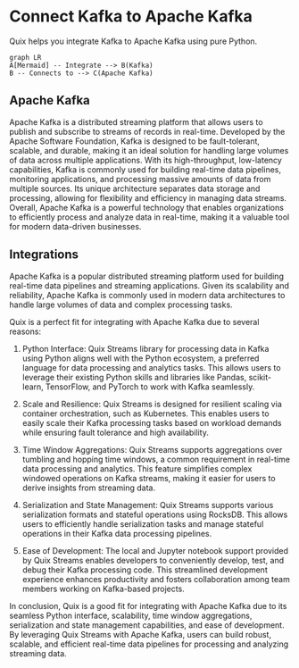 # Connect Kafka to Apache Kafka

Quix helps you integrate Kafka to Apache Kafka using pure Python.

```mermaid
graph LR
A[Mermaid] -- Integrate --> B(Kafka)
B -- Connects to --> C(Apache Kafka)
```

## Apache Kafka

Apache Kafka is a distributed streaming platform that allows users to publish and subscribe to streams of records in real-time. Developed by the Apache Software Foundation, Kafka is designed to be fault-tolerant, scalable, and durable, making it an ideal solution for handling large volumes of data across multiple applications. With its high-throughput, low-latency capabilities, Kafka is commonly used for building real-time data pipelines, monitoring applications, and processing massive amounts of data from multiple sources. Its unique architecture separates data storage and processing, allowing for flexibility and efficiency in managing data streams. Overall, Apache Kafka is a powerful technology that enables organizations to efficiently process and analyze data in real-time, making it a valuable tool for modern data-driven businesses.

## Integrations

Apache Kafka is a popular distributed streaming platform used for building real-time data pipelines and streaming applications. Given its scalability and reliability, Apache Kafka is commonly used in modern data architectures to handle large volumes of data and complex processing tasks. 

Quix is a perfect fit for integrating with Apache Kafka due to several reasons:

1. Python Interface: Quix Streams library for processing data in Kafka using Python aligns well with the Python ecosystem, a preferred language for data processing and analytics tasks. This allows users to leverage their existing Python skills and libraries like Pandas, scikit-learn, TensorFlow, and PyTorch to work with Kafka seamlessly.

2. Scale and Resilience: Quix Streams is designed for resilient scaling via container orchestration, such as Kubernetes. This enables users to easily scale their Kafka processing tasks based on workload demands while ensuring fault tolerance and high availability.

3. Time Window Aggregations: Quix Streams supports aggregations over tumbling and hopping time windows, a common requirement in real-time data processing and analytics. This feature simplifies complex windowed operations on Kafka streams, making it easier for users to derive insights from streaming data.

4. Serialization and State Management: Quix Streams supports various serialization formats and stateful operations using RocksDB. This allows users to efficiently handle serialization tasks and manage stateful operations in their Kafka data processing pipelines.

5. Ease of Development: The local and Jupyter notebook support provided by Quix Streams enables developers to conveniently develop, test, and debug their Kafka processing code. This streamlined development experience enhances productivity and fosters collaboration among team members working on Kafka-based projects.

In conclusion, Quix is a good fit for integrating with Apache Kafka due to its seamless Python interface, scalability, time window aggregations, serialization and state management capabilities, and ease of development. By leveraging Quix Streams with Apache Kafka, users can build robust, scalable, and efficient real-time data pipelines for processing and analyzing streaming data.

